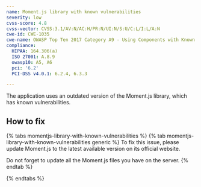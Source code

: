 ```yaml
---
name: Moment.js library with known vulnerabilities
severity: low
cvss-score: 4.8
cvss-vector: CVSS:3.1/AV:N/AC:H/PR:N/UI:N/S:U/C:L/I:L/A:N
cwe-id: CWE-1035
cwe-name: OWASP Top Ten 2017 Category A9 - Using Components with Known Vulnerabilities
compliance:
  HIPAA: 164.306(a)
  ISO 27001: A.8.9
  owasp10: A5, A6
  pci: '6.2'
  PCI-DSS v4.0.1: 6.2.4, 6.3.3

---            
```


The application uses an outdated version of the Moment.js library, which has known vulnerabilities.

## How to fix

{% tabs momentjs-library-with-known-vulnerabilities %}
{% tab momentjs-library-with-known-vulnerabilities generic %}
To fix this issue, please update Moment.js to the latest available version on its official website.

Do not forget to update all the Moment.js files you have on the server.
{% endtab %}

{% endtabs %}
